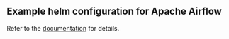 ## Example helm configuration for Apache Airflow

Refer to the [documentation](https://elyra.readthedocs.io/en/latest/recipes/configure-airflow-as-a-runtime.html) for details.